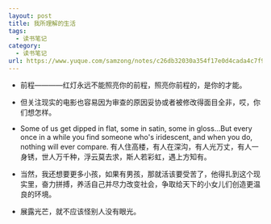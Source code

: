 ```yaml
---
layout: post
title: 我所理解的生活
tags:
  - 读书笔记
category:
  - 读书笔记
url: https://www.yuque.com/samzong/notes/c26db32030a354f17e0d4cada4c7f9de
---
```


- 前程————红灯永远不能照亮你的前程，照亮你前程的，是你的才能。

- 但关注现实的电影也容易因为审查的原因妥协或者被修改得面目全非，哎，你们想怎样。

- Some of us get dipped in flat, some in satin, some in gloss...But every once in a while you find someone who's iridescent, and when you do, nothing will ever compare. 有人住高楼，有人在深沟，有人光万丈，有人一身锈，世人万千种，浮云莫去求，斯人若彩虹，遇上方知有。

- 当然，我还想要更多小孩，如果有男孩，那就活该要受苦了，他得扎到这个现实里，奋力拼搏，养活自己并尽力改变社会，争取给天下的小女儿们创造更温良的环境。

- 展露光芒，就不应该怪别人没有眼光。

